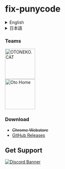 # fix-punycode
<details>
  <summary>English</summary>
  Detects Rickroll videos and blocks them with a warning.
</details>
<details>
  <summary>日本語</summary>
  リックロールのビデオを検出し、警告を出してブロックします。
</details>

### Teams
<a href="https://oto.pet/"><img src="https://www.otoneko.cat/img/logo.png" alt="OTONEKO.CAT" style="display: block; width: auto; height: 100px;"/></a>
<a href="https://www.otoho.me/"><img src="https://www.otoho.me/img/logo.png" alt="Oto Home" style="display: block; width: auto; height: 100px;"/></a>

### Download
- ~~Chrome Webstore~~
- [GitHub Releases](https://github.com/otoneko1102/anti-rickroll/releases)

## Get Support
<a href="https://discord.gg/yKW8wWKCnS"><img src="https://discordapp.com/api/guilds/1005287561582878800/widget.png?style=banner4" alt="Discord Banner"/></a>

